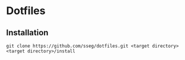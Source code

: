 # Dotfiles

## Installation

```
git clone https://github.com/sseg/dotfiles.git <target directory>
<target directory>/install
```

